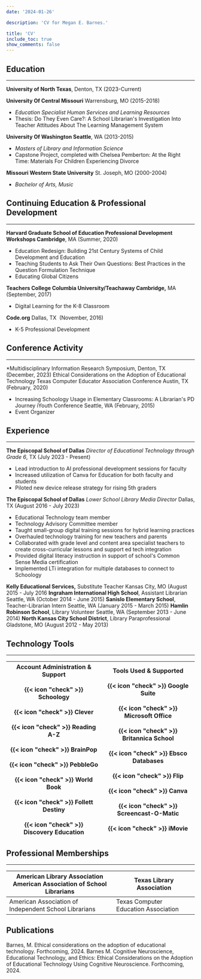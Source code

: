 ```yaml
---
date: '2024-01-26'

description: 'CV for Megan E. Barnes.'

title: 'CV'
include_toc: true
show_comments: false
---
```


## Education
---

**University of North Texas**, Denton, TX (2023-Current)

**University Of Central Missouri** Warrensburg, MO (2015-2018) 
- *Education Specialist Human Services and Learning Resources*
- Thesis: Do They Even Care?: A School Librarian's Investigation Into Teacher Attitudes About The Learning Management System

**University Of Washington Seattle**, WA (2013-2015) 
- *Masters of Library and Information Science*
- Capstone Project, completed with Chelsea Pemberton: At the Right Time: Materials For Children Experiencing Divorce

**Missouri Western State University** St. Joseph, MO (2000-2004)
- *Bachelor of Arts, Music*

## Continuing Education & Professional Development
---

**Harvard Graduate School of Education Professional Development Workshops Cambridge**, MA (Summer, 2020)
- Education Redesign: Building 21st Century Systems of Child Development and Education
- Teaching Students to Ask Their Own Questions: Best Practices in the Question Formulation Technique
- Educating Global Citizens

**Teachers College Columbia University/Teachaway Cambridge,** MA (September, 2017)
- Digital Learning for the K-8 Classroom

**Code.org** Dallas, TX  (November, 2016)
- K-5 Professional Development

## Conference Activity
---

*Multidisciplinary Information Research Symposium, Denton, TX (December, 2023)
    Ethical Considerations on the Adoption of Educational Technology
Texas Computer Educator Association Conference Austin, TX (February, 2020)
- Increasing Schoology Usage in Elementary Classrooms: A Librarian's PD Journey
iYouth Conference Seattle, WA (February, 2015)
- Event Organizer

## Experience
---

**The Episcopal School of Dallas**
*Director of Educational Technology through Grade 6*, TX (July 2023 - Present)

- Lead introduction to AI professional development sessions for faculty
- Increased utilization of Canva for Education for both faculty and students  
- Piloted new device release strategy for rising 5th graders


**The Episcopal School of Dallas**
*Lower School Library Media Director* Dallas, TX (August 2016 - July 2023)

- Educational Technology team member
- Technology Advisory Committee member
- Taught small-group digital training sessions for hybrid learning practices
- Overhauled technology training for new teachers and parents
- Collaborated with grade level and content area specialist teachers to create cross-curricular lessons and support ed tech integration
- Provided digital literacy instruction in support of school's Common Sense Media certification
- Implemented LTi integration for multiple databases to connect to Schoology

**Kelly Educational Services,** Substitute Teacher Kansas City, MO (August 2015 - July 2016
**Ingraham International High School**, Assistant Librarian Seattle, WA (October 2014 - June 2015)
**Sanislo Elementary School**, Teacher-Librarian Intern Seattle, WA (January 2015 - March 2015)
**Hamlin Robinson School**, Library Volunteer Seattle, WA (September 2013 - June 2014)
**North Kansas City School District**, Library Paraprofessional Gladstone, MO (August 2012 - May 2013)

## Technology Tools
---

| Account Administration & Support<br><br>{{< icon "check" >}} Schoology<br> <br>{{< icon "check" >}} Clever<br> <br>{{< icon "check" >}} Reading A-Z<br> <br>{{< icon "check" >}} BrainPop<br> <br>{{< icon "check" >}} PebbleGo<br> <br>{{< icon "check" >}} World Book<br> <br>{{< icon "check" >}} Follett Destiny<br><br>{{< icon "check" >}} Discovery Education | Tools Used & Supported<br><br>{{< icon "check" >}} Google Suite<br> <br>{{< icon "check" >}} Microsoft Office<br> <br>{{< icon "check" >}} Britannica School<br> <br>{{< icon "check" >}} Ebsco Databases<br> <br>{{< icon "check" >}} Flip<br> <br>{{< icon "check" >}} Canva<br> <br>{{< icon "check" >}} Screencast-O-Matic<br> <br>{{< icon "check" >}} iMovie |
|------------------------------------|------------------------------------|

## Professional Memberships
---

| American Library Association<br> American Association of School Librarians | Texas Library Association            |
|-----------------------------------------------|------------------------|
| American Association of Independent School Librarians                      | Texas Computer Education Association |

## Publications

Barnes, M. Ethical considerations on the adoption of educational technology. Forthcoming, 2024. 
Barnes M. Cognitive Neuroscience, Educational Technology, and Ethics: Ethical Considerations on the Adoption of Educational Technology Using Cognitive Neuroscience. Forthcoming, 2024.

